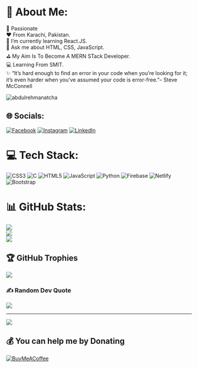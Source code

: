 # 💫 About Me:
💯 Passionate<br>❤️ From Karachi, Pakistan.<br>🌱 I’m currently learning React.JS.<br>💬 Ask me about HTML, CSS, JavaScript.<br>⛳ My Aim Is To Become A MERN STack Developer.<br>💻 Learning From SMIT.<br>󠀢✨ “It’s hard enough to find an error in your code when you’re looking for it; <br>      it’s even harder when you’ve assumed your code is error-free.”– Steve McConnell<br>

<p align="left"> <img src="https://komarev.com/ghpvc/?username=abdulrehmanatcha&label=Profile%20views&color=0e75b6&style=flat" alt="abdulrehmanatcha" /> </p>


## 🌐 Socials:
[![Facebook](https://img.shields.io/badge/Facebook-%231877F2.svg?logo=Facebook&logoColor=white)](https://facebook.com/https://www.facebook.com/arehman9091) [![Instagram](https://img.shields.io/badge/Instagram-%23E4405F.svg?logo=Instagram&logoColor=white)](https://instagram.com/https://www.instagram.com/abdulrehmanzaid/) [![LinkedIn](https://img.shields.io/badge/LinkedIn-%230077B5.svg?logo=linkedin&logoColor=white)](https://linkedin.com/in/https://www.linkedin.com/in/abdul-rehman-1b8a69230/) 

# 💻 Tech Stack:
![CSS3](https://img.shields.io/badge/css3-%231572B6.svg?style=for-the-badge&logo=css3&logoColor=white) ![C](https://img.shields.io/badge/c-%2300599C.svg?style=for-the-badge&logo=c&logoColor=white) ![HTML5](https://img.shields.io/badge/html5-%23E34F26.svg?style=for-the-badge&logo=html5&logoColor=white) ![JavaScript](https://img.shields.io/badge/javascript-%23323330.svg?style=for-the-badge&logo=javascript&logoColor=%23F7DF1E) ![Python](https://img.shields.io/badge/python-3670A0?style=for-the-badge&logo=python&logoColor=ffdd54) ![Firebase](https://img.shields.io/badge/firebase-%23039BE5.svg?style=for-the-badge&logo=firebase) ![Netlify](https://img.shields.io/badge/netlify-%23000000.svg?style=for-the-badge&logo=netlify&logoColor=#00C7B7) ![Bootstrap](https://img.shields.io/badge/bootstrap-%23563D7C.svg?style=for-the-badge&logo=bootstrap&logoColor=white)
# 📊 GitHub Stats:
![](https://github-readme-stats.vercel.app/api?username=AbdulRehmanAtcha&theme=calm&hide_border=false&include_all_commits=true&count_private=true)<br/>
![](https://github-readme-streak-stats.herokuapp.com/?user=AbdulRehmanAtcha&theme=calm&hide_border=false)<br/>
![](https://github-readme-stats.vercel.app/api/top-langs/?username=AbdulRehmanAtcha&theme=calm&hide_border=false&include_all_commits=true&count_private=true&layout=compact)

## 🏆 GitHub Trophies
![](https://github-profile-trophy.vercel.app/?username=AbdulRehmanAtcha&theme=darkhub&no-frame=false&no-bg=false&margin-w=4)

### ✍️ Random Dev Quote
![](https://quotes-github-readme.vercel.app/api?type=horizontal&theme=radical)

---
[![](https://visitcount.itsvg.in/api?id=AbdulRehmanAtcha&icon=9&color=9)](https://visitcount.itsvg.in)

  ## 💰 You can help me by Donating
  [![BuyMeACoffee](https://img.shields.io/badge/Buy%20Me%20a%20Coffee-ffdd00?style=for-the-badge&logo=buy-me-a-coffee&logoColor=black)](https://buymeacoffee.com/https://www.buymeacoffee.com/abdulrehmaS) 

  <!-- Proudly created with GPRM ( https://gprm.itsvg.in ) -->
  
